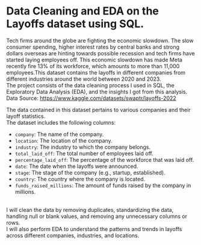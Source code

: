 # Data Cleaning and EDA on the Layoffs dataset using SQL.
Tech firms around the globe are fighting the economic slowdown. The slow consumer spending, higher interest rates by central banks and strong dollars overseas are hinting towards possible recession and tech firms have started laying employees off. This economic slowdown has made Meta recently fire 13% of its workforce, which amounts to more than 11,000 employees.This dataset contains the layoffs in different companies from different industries around the world between 2020 and 2023. <br>
The project consists of the data cleaning process I used in SQL, the Exploratory Data Analysis (EDA), and the insights I got from this analysis.
<br>Data Source: https://www.kaggle.com/datasets/swaptr/layoffs-2022 

The data contained in this dataset pertains to various companies and their layoff statistics. <br>The dataset includes the following columns: <br> 
- `company`: The name of the company. <br> 
- `location`: The location of the company. <br> 
- `industry`: The industry to which the company belongs. <br> 
- `total_laid_off`: The total number of employees laid off. <br> 
- `percentage_laid_off`: The percentage of the workforce that was laid off. <br> 
- `date`: The date when the layoffs were announced. <br> 
- `stage`: The stage of the company (e.g., startup, established). <br> 
- `country`: The country where the company is located. <br> 
- `funds_raised_millions`: The amount of funds raised by the company in millions.

<br>I will clean the data by removing duplicates, standardizing the data, handling null or blank values, and removing any unnecessary columns or rows.
<br>I will also perform EDA to understand the patterns and trends in layoffs across different companies, industries, and locations. 
